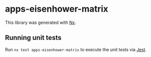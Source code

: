 # apps-eisenhower-matrix

This library was generated with [Nx](https://nx.dev).

## Running unit tests

Run `nx test apps-eisenhower-matrix` to execute the unit tests via [Jest](https://jestjs.io).

